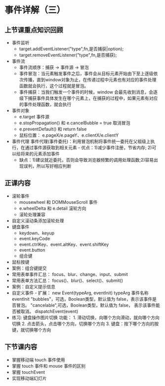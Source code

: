 # 事件详解（三）
## 上节课重点知识回顾
- 事件监听
    - target.addEventListener("type",fn,是否捕获|option);
    - target.removeEventListener("type",fn,是否捕获);
- 事件流
    - 事件流顺序：捕获 -> 事件源 -> 冒泡
    - 事件冒泡：当元素触发事件之后，事件会从目标元素开始由下至上逐级依次传播，直到window对象为止，在传递过程中元素也有对应的事件处理函数就会执行，这个过程就是冒泡。
    - 事件捕获：当我们触发一个事件的时候，window 会最先收到消息，会逐级下捕获事件具体发生在哪个元素上，在捕获的过程中，如果元素有对应的事件处理函数，就会执行
- 事件对象
    - e.target 事件源
    - e.stopPropagation() 和 e.cancelBubble = true 取消冒泡
    - e.preventDefault() 和 return false
    - 鼠标位置： e.pageX/e.pageY、e.clientX/e.clientY
- 事件代理
    事件代理(事件委托)：利用冒泡机制将事件统一委托在父祖级上执行，在通过事件源获取到相关元素 - 优点：1)减少事件注册，节省内存; 2)可以给将来的元素添加事件
    - 缺点：1)建议就近委托，否则会导致浏览器频繁的调用处理函数;2)容易出现误判，所以写好相应判断        

## 正课内容
- 滚轮事件
    - mousewheel 和 DOMMouseScroll 事件
    - e.wheelDelta 和 e.detail 滚轮方向
    - 滚轮处理兼容
- 自定义滚动条添加滚轮处理   
- 键盘事件
    - keydown、keyup
    - event.keyCode
    - event.ctrlKey、event.altKey、event.shiftKey
    - event.button
    - 组合键
- 鼠标按键    
- 案例：组合键提交
- 常用表单事件汇总：
    focus、blur、change、input、submit
- 常用表单方法汇总：
    focus()、blur()、select()、submit()
- 案例：自定义提示信息
- 自定义事件 - 扩展：
new Event(typeArg, eventInit)
    typeArg 事件名称
    eventInit
        "bubbles"，可选，Boolean类型，默认值为 false，表示该事件是否冒泡。
        "cancelable",可选，Boolean类型，默认值为 false， 表示该事件能否被取消。
dispatchEvent(event)
- 练习: 键盘操作图片切换
    功能：
        1. 滑动切换，向哪个方向滑动，就向哪个方向切换
        2. 点击箭头，点击哪个方向，切换哪个方向
        3. 键盘：按下哪个方向的按键，就切换哪个方向

## 下节课内容
- 掌握移动端 touch 事件使用
- 掌握 touch 事件和 mouse 事件的区别
- 掌握 touchEvent
- 实现移动端幻灯片
